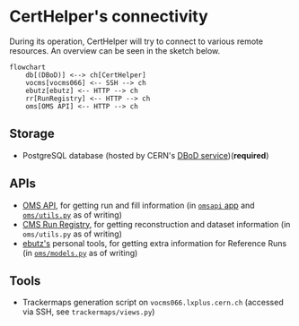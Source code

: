 # CertHelper's connectivity

During its operation, CertHelper will try to connect to various remote
resources. An overview can be seen in the sketch below. 

```mermaid
flowchart
	db[(DBoD)] <--> ch[CertHelper]
	vocms[vocms066] <-- SSH --> ch
	ebutz[ebutz] <-- HTTP --> ch
	rr[RunRegistry] <-- HTTP --> ch
	oms[OMS API] <-- HTTP --> ch

```

## Storage

- PostgreSQL database (hosted by CERN's [DBoD service](https://dbod.web.cern.ch/))(__required__)

## APIs

- [OMS API](https://vocms0185.cern.ch/agg/api), for getting run and fill information
(in [`omsapi` app](./apps/omsapi/overview.md) and [`oms/utils.py`](./apps/oms/overview.md) as of writing)
- [CMS Run Registry](https://cmsrunregistry.web.cern.ch/), for getting
reconstruction and dataset information (in `oms/utils.py` as of writing)
- [ebutz's](http://ebutz.web.cern.ch/ebutz/cgi-bin/getReadOutmode.pl) personal
tools, for getting extra information for Reference Runs (in
[`oms/models.py`](./apps/oms/models.md) as of writing)

## Tools

- Trackermaps generation script on `vocms066.lxplus.cern.ch` (accessed via SSH,
see `trackermaps/views.py`)
